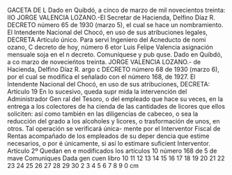 GACETA DE L
Dado en Quibdó, a cinco de marzo de mil
novecientos treinta:
IIO
JORGE VALENCIA LOZANO.-El Secretar
de Hacienda, Delfino Díaz R.
DECRETO número 65 de 1930 (marzo 5),
el cual se hace un nombramiento.
El Intendente Nacional del Chocó, en uso de
sus atribuciones legales, DECRETA
Artículo único. Para servi
Ingeniero del Acneducto de
nomi
ozano, C
decreto de hoy, número 6
etor Luis Felipe Valencia
asignación mensuale soja en el n
decreto.
Comuníquese y pub quse.
Dado en Quibdó, a co marzo de
novecieńtos treinta.
JORGE VALENCIA LOZANO.-
de Hacienda, Delfino Díaz R.
argo
c
DECRETO número 68 de 1930 (marzo 6),
por el cual se modifica el señalado con el
número 168, de 1927.
El Intendente Nacional del Chocó, en uso de
sus atribuciones, DECRETA:
Artículo 19 En lo sucesivo, queda supr
mida la intervención del Administrador Gen
ral del Tesoro, o del empleado que hace su
veces, en la entrega a los colectores de ha
cienda de las cantidades de licores que ellos
soliciten: así como también en las diligencias
de cabeceo, o sea la reducción del grado a los
alcoholes y licores, o trasformación de unos,
en otros. Tal operación se verificará única-
mente por el Interventor Fiscal de Rentas
acompañado de los empleados de su deper
dencia que estime necesarios, o por é
únicamente, si así lo estimare suficient
Interventor.
Artículo 2º Quedan en e
modificados los artículos 10
número 168 de 5 de mave
Comuniques
Dada
gen
cuen
libro
10 11 12 13 14 15 16 17 18 19 20 21 22 23 24 25 26 27 28 29 30
2 3 4 5 6 7 8 9
0 cm